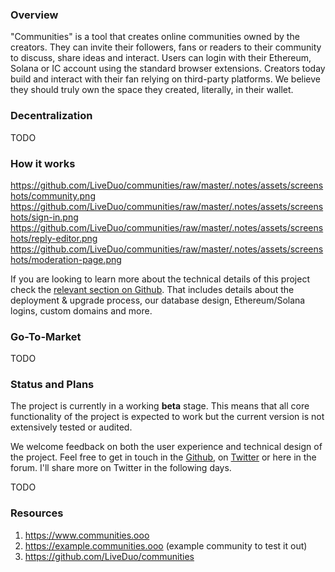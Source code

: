 ### Overview

"Communities" is a tool that creates online communities owned by the creators. They can invite their followers, fans or readers to their community to discuss, share ideas and interact. Users can login with their Ethereum, Solana or IC account using the standard browser extensions. Creators today build and interact with their fan relying on third-party platforms. We believe they should truly own the space they created, literally, in their wallet.

### Decentralization

TODO

### How it works

https://github.com/LiveDuo/communities/raw/master/.notes/assets/screenshots/community.png
https://github.com/LiveDuo/communities/raw/master/.notes/assets/screenshots/sign-in.png
https://github.com/LiveDuo/communities/raw/master/.notes/assets/screenshots/reply-editor.png
https://github.com/LiveDuo/communities/raw/master/.notes/assets/screenshots/moderation-page.png

If you are looking to learn more about the technical details of this project check the [relevant section on Github](https://github.com/LiveDuo/communities?tab=readme-ov-file#how-it-works). That includes details about the deployment & upgrade process, our database design, Ethereum/Solana logins, custom domains and more.


### Go-To-Market

TODO

### Status and Plans

The project is currently in a working **beta** stage. This means that all core functionality of the project is expected to work but the current version is not extensively tested or audited.

We welcome feedback on both the user experience and technical design of the project. Feel free to get in touch in the [Github](https://github.com/LiveDuo/communities/issues), on [Twitter](twitter.com/andreas_tzionis) or here in the forum. I'll share more on Twitter in the following days.

TODO

### Resources

1. https://www.communities.ooo
2. https://example.communities.ooo (example community to test it out)
3. https://github.com/LiveDuo/communities
